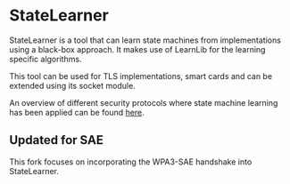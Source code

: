 # StateLearner

StateLearner is a tool that can learn state machines from implementations using a black-box approach. It makes use of LearnLib for the learning specific algorithms.

This tool can be used for TLS implementations, smart cards and can be extended using its socket module. 

An overview of different security protocols where state machine learning has been applied can be found [here](http://www.cs.ru.nl/~joeri/StateMachineInference.html).

## Updated for SAE

This fork focuses on incorporating the WPA3-SAE handshake into StateLearner.
